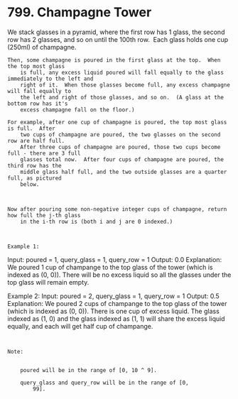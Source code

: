 # 799. Champagne Tower

We stack glasses in a pyramid, where the first row has 1 glass, the second row has 2 glasses,
        and so on until the 100th row.  Each glass holds one cup (250ml) of champagne.

    Then, some champagne is poured in the first glass at the top.  When the top most glass
        is full, any excess liquid poured will fall equally to the glass immediately to the left and
        right of it.  When those glasses become full, any excess champagne will fall equally to
        the left and right of those glasses, and so on.  (A glass at the bottom row has it's
        excess champagne fall on the floor.)

    For example, after one cup of champagne is poured, the top most glass is full.  After
        two cups of champagne are poured, the two glasses on the second row are half full. 
        After three cups of champagne are poured, those two cups become full - there are 3 full
        glasses total now.  After four cups of champagne are poured, the third row has the
        middle glass half full, and the two outside glasses are a quarter full, as pictured
        below.

    

    Now after pouring some non-negative integer cups of champagne, return how full the j-th glass
        in the i-th row is (both i and j are 0 indexed.)

     

    Example 1:
Input: poured = 1, query_glass = 1, query_row = 1
Output: 0.0
Explanation: We poured 1 cup of champange to the top glass of the tower (which is indexed as (0, 0)). There will be no excess liquid so all the glasses under the top glass will remain empty.

Example 2:
Input: poured = 2, query_glass = 1, query_row = 1
Output: 0.5
Explanation: We poured 2 cups of champange to the top glass of the tower (which is indexed as (0, 0)). There is one cup of excess liquid. The glass indexed as (1, 0) and the glass indexed as (1, 1) will share the excess liquid equally, and each will get half cup of champange.

     

    Note:

    
        poured will be in the range of [0, 10 ^ 9].
        
        query_glass and query_row will be in the range of [0,
            99].